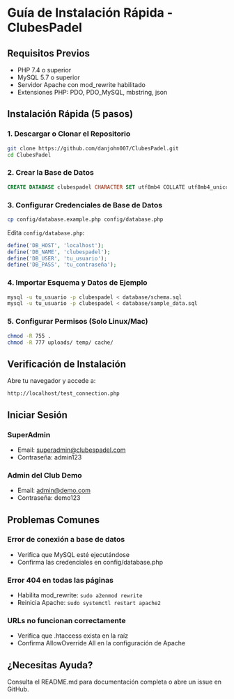 # Guía de Instalación Rápida - ClubesPadel

## Requisitos Previos

- PHP 7.4 o superior
- MySQL 5.7 o superior
- Servidor Apache con mod_rewrite habilitado
- Extensiones PHP: PDO, PDO_MySQL, mbstring, json

## Instalación Rápida (5 pasos)

### 1. Descargar o Clonar el Repositorio

```bash
git clone https://github.com/danjohn007/ClubesPadel.git
cd ClubesPadel
```

### 2. Crear la Base de Datos

```sql
CREATE DATABASE clubespadel CHARACTER SET utf8mb4 COLLATE utf8mb4_unicode_ci;
```

### 3. Configurar Credenciales de Base de Datos

```bash
cp config/database.example.php config/database.php
```

Edita `config/database.php`:
```php
define('DB_HOST', 'localhost');
define('DB_NAME', 'clubespadel');
define('DB_USER', 'tu_usuario');
define('DB_PASS', 'tu_contraseña');
```

### 4. Importar Esquema y Datos de Ejemplo

```bash
mysql -u tu_usuario -p clubespadel < database/schema.sql
mysql -u tu_usuario -p clubespadel < database/sample_data.sql
```

### 5. Configurar Permisos (Solo Linux/Mac)

```bash
chmod -R 755 .
chmod -R 777 uploads/ temp/ cache/
```

## Verificación de Instalación

Abre tu navegador y accede a:
```
http://localhost/test_connection.php
```

## Iniciar Sesión

### SuperAdmin
- Email: superadmin@clubespadel.com
- Contraseña: admin123

### Admin del Club Demo
- Email: admin@demo.com
- Contraseña: demo123

## Problemas Comunes

### Error de conexión a base de datos
- Verifica que MySQL esté ejecutándose
- Confirma las credenciales en config/database.php

### Error 404 en todas las páginas
- Habilita mod_rewrite: `sudo a2enmod rewrite`
- Reinicia Apache: `sudo systemctl restart apache2`

### URLs no funcionan correctamente
- Verifica que .htaccess exista en la raíz
- Confirma AllowOverride All en la configuración de Apache

## ¿Necesitas Ayuda?

Consulta el README.md para documentación completa o abre un issue en GitHub.
